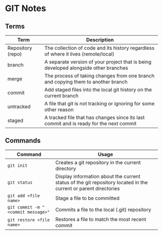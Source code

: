 # GIT Notes

## Terms

| Term              | Description                                                                            |
| ----------------- | -------------------------------------------------------------------------------------- |
| Repository (repo) | The collection of code and its history regardless of where it lives (remote/local)     |
| branch            | A separate version of your project that is being developed alongside other branches    |
| merge             | The process of taking changes from one branch and copying them to another branch       |
| commit            | Add staged files into the local git history on the current branch                      |
| untracked         | A file that git is not tracking or ignoring for some other reason                      |
| staged            | A tracked file that has changes since its last commit and is ready for the next commit |


## Commands

| Command                            | Usage                                                                                                           |
| ---------------------------------- | --------------------------------------------------------------------------------------------------------------- |
| `git init`                         | Creates a git repository in the current directory                                                               |
| `git status`                       | Display information about the current status of the git repository located in the current or parent directories |
| `git add <file name>`              | Stage a file to be committed                                                                                    |
| `git commit -m "<commit message>"` | Commits a file to the local (.git) repository                                                                   |
| `git restore <file name>`          | Restores a file to match the most recent commit                                                                 |

